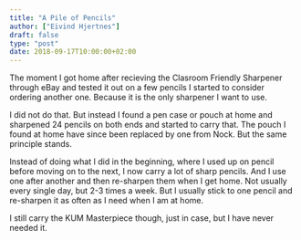 ```yaml
---
title: "A Pile of Pencils"
author: ["Eivind Hjertnes"]
draft: false
type: "post"
date: 2018-09-17T10:00:00+02:00
---
```


The moment I got home after recieving the Clasroom Friendly Sharpener
through eBay and tested it out on a few pencils I started to consider
ordering another one. Because it is the only sharpener I want to use.

I did not do that. But instead I found a pen case or pouch at home and
sharpened 24 pencils on both ends and started to carry that. The pouch I
found at home have since been replaced by one from Nock. But the same
principle stands.

Instead of doing what I did in the beginning, where I used up on pencil
before moving on to the next, I now carry a lot of sharp pencils. And I
use one after another and then re-sharpen them when I get home. Not
usually every single day, but 2-3 times a week. But I usually stick to
one pencil and re-sharpen it as often as I need when I am at home.

I still carry the KUM Masterpiece though, just in case, but I have never
needed it.
